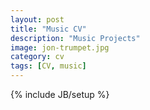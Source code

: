 ```yaml
---
layout: post
title: "Music CV"
description: "Music Projects"
image: jon-trumpet.jpg
category: cv
tags: [CV, music]
---
```

{% include JB/setup %}




